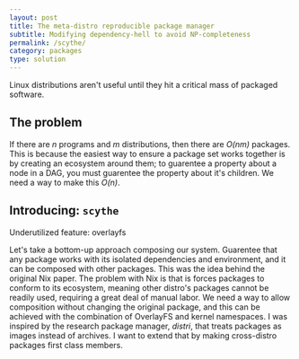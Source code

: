 ```yaml
---
layout: post
title: The meta-distro reproducible package manager
subtitle: Modifying dependency-hell to avoid NP-completeness
permalink: /scythe/
category: packages
type: solution
---
```


Linux distributions aren't useful until they hit a critical mass of packaged software. 

## The problem
If there are *n* programs and *m* distributions, then there are *O(nm)* packages. This is because the easiest way to ensure a package set works together is by creating an ecosystem around them; to guarentee a property about a node in a DAG, you must guarentee the property about it's children. We need a way to make this *O(n)*.

## Introducing: `scythe`

Underutilized feature: overlayfs

Let's take a bottom-up approach composing our system. Guarentee that any package works with its isolated dependencies and environment, and it can be composed with other packages. This was the idea behind the original Nix paper. The problem with Nix is that is forces packages to conform to its ecosystem, meaning other distro's packages cannot be readily used, requiring a great deal of manual labor. We need a way to allow composition without changing the original package, and this can be achieved with the combination of OverlayFS and kernel namespaces. I was inspired by the research package manager, *distri*, that treats packages as images instead of archives. I want to extend that by making cross-distro packages first class members.
